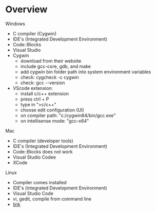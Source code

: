 # Overview

Windows

- C compiler (Cygwin)
- IDE's (Integrated Development Environment)
- Code::Blocks
- Visual Studio
- Cygwin
  - download from their website
  - include gcc-core, gdb, and make
  - add cygwin bin folder path into system environment variables
  - check: cygcheck -c cygwin
  - check: gcc --version
- VScode extension:
  - install c/c++ extension
  - press ctrl + P
  - type in ">c/c++"
  - choose edit configuration (UI)
  - on compiler path: "c:/cygwin64/bin/gcc.exe"
  - on intellisense mode: "gcc-x64"

Mac

- C compiler (developer tools)
- IDE's (Integrated Development Environment)
- Code::Blocks does not work
- Visual Studio Codee
- XCode

Linux

- Compiler comes installed
- IDE's (integrated Development Environment)
- Visual Studio Code
- vi, gedit, compile from command line
- [link](https://marketplace.visualstudio.com/items?itemName=ms-vscode.cpptools)
